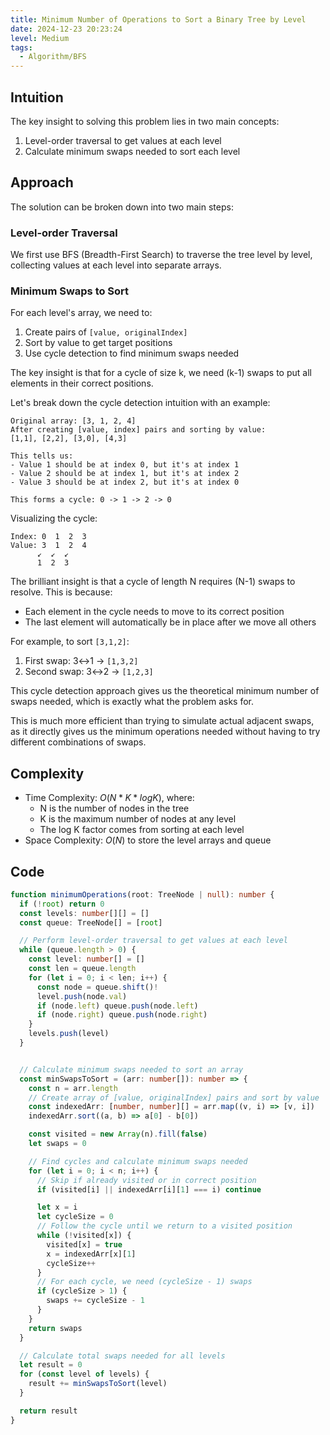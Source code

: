 ```yaml
---
title: Minimum Number of Operations to Sort a Binary Tree by Level
date: 2024-12-23 20:23:24
level: Medium
tags:
  - Algorithm/BFS
---
```


## Intuition

The key insight to solving this problem lies in two main concepts:

1. Level-order traversal to get values at each level
2. Calculate minimum swaps needed to sort each level

## Approach

The solution can be broken down into two main steps:

### Level-order Traversal

We first use BFS (Breadth-First Search) to traverse the tree level by level, collecting values at each level into separate arrays.

### Minimum Swaps to Sort

For each level's array, we need to:
1. Create pairs of `[value, originalIndex]`
2. Sort by value to get target positions
3. Use cycle detection to find minimum swaps needed

The key insight is that for a cycle of size k, we need (k-1) swaps to put all elements in their correct positions.

Let's break down the cycle detection intuition with an example:

```text
Original array: [3, 1, 2, 4]
After creating [value, index] pairs and sorting by value:
[1,1], [2,2], [3,0], [4,3]

This tells us:
- Value 1 should be at index 0, but it's at index 1
- Value 2 should be at index 1, but it's at index 2
- Value 3 should be at index 2, but it's at index 0

This forms a cycle: 0 -> 1 -> 2 -> 0
```

Visualizing the cycle:

```text
Index: 0  1  2  3
Value: 3  1  2  4
      ↙  ↙  ↙
      1  2  3
```

The brilliant insight is that a cycle of length N requires (N-1) swaps to resolve. This is because:
- Each element in the cycle needs to move to its correct position
- The last element will automatically be in place after we move all others

For example, to sort `[3,1,2]`:
1. First swap: 3↔1 → `[1,3,2]`
2. Second swap: 3↔2 → `[1,2,3]`

This cycle detection approach gives us the theoretical minimum number of swaps needed, which is exactly what the problem asks for.

This is much more efficient than trying to simulate actual adjacent swaps, as it directly gives us the minimum operations needed without having to try different combinations of swaps.

## Complexity

- Time Complexity: $O(N * K * log K)$, where:
  - N is the number of nodes in the tree
  - K is the maximum number of nodes at any level
  - The log K factor comes from sorting at each level
- Space Complexity: $O(N)$ to store the level arrays and queue

## Code

```typescript
function minimumOperations(root: TreeNode | null): number {
  if (!root) return 0
  const levels: number[][] = []
  const queue: TreeNode[] = [root]

  // Perform level-order traversal to get values at each level
  while (queue.length > 0) {
    const level: number[] = []
    const len = queue.length
    for (let i = 0; i < len; i++) {
      const node = queue.shift()!
      level.push(node.val)
      if (node.left) queue.push(node.left)
      if (node.right) queue.push(node.right)
    }
    levels.push(level)
  }


  // Calculate minimum swaps needed to sort an array
  const minSwapsToSort = (arr: number[]): number => {
    const n = arr.length
    // Create array of [value, originalIndex] pairs and sort by value
    const indexedArr: [number, number][] = arr.map((v, i) => [v, i])
    indexedArr.sort((a, b) => a[0] - b[0])

    const visited = new Array(n).fill(false)
    let swaps = 0

    // Find cycles and calculate minimum swaps needed
    for (let i = 0; i < n; i++) {
      // Skip if already visited or in correct position
      if (visited[i] || indexedArr[i][1] === i) continue

      let x = i
      let cycleSize = 0
      // Follow the cycle until we return to a visited position
      while (!visited[x]) {
        visited[x] = true
        x = indexedArr[x][1]
        cycleSize++
      }
      // For each cycle, we need (cycleSize - 1) swaps
      if (cycleSize > 1) {
        swaps += cycleSize - 1
      }
    }
    return swaps
  }

  // Calculate total swaps needed for all levels
  let result = 0
  for (const level of levels) {
    result += minSwapsToSort(level)
  }

  return result
}
```
